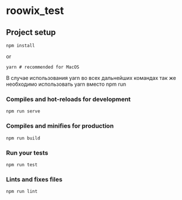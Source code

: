 # roowix_test

## Project setup
```
npm install
```
or 
```
yarn # recommended for MacOS
```
В случае использования yarn во всех дальнейших командах так же необходимо использовать yarn вместо npm run

### Compiles and hot-reloads for development
```
npm run serve
```

### Compiles and minifies for production
```
npm run build
```

### Run your tests
```
npm run test
```

### Lints and fixes files
```
npm run lint
```
